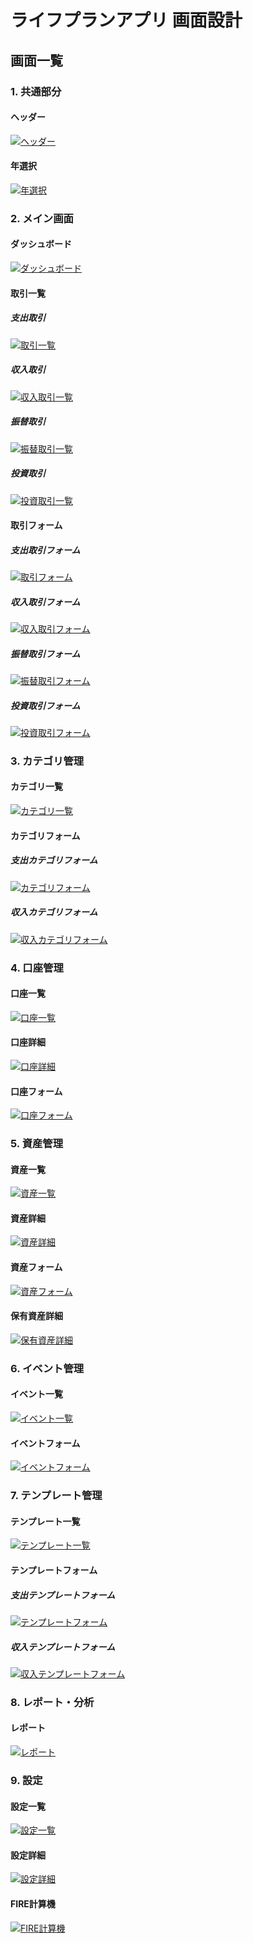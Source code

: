 # ライフプランアプリ 画面設計

## 画面一覧

### 1. 共通部分
#### ヘッダー
[![ヘッダー](./svg/header.svg)](./svg/header.svg)

#### 年選択
[![年選択](./svg/year-selector.svg)](./svg/year-selector.svg)

### 2. メイン画面
#### ダッシュボード
[![ダッシュボード](./svg/dashboard.svg)](./svg/dashboard.svg)

#### 取引一覧
##### 支出取引
[![取引一覧](./svg/transactions.svg)](./svg/transactions.svg)

##### 収入取引
[![収入取引一覧](./svg/income-transactions.svg)](./svg/income-transactions.svg)

##### 振替取引
[![振替取引一覧](./svg/transfer-transactions.svg)](./svg/transfer-transactions.svg)

##### 投資取引
[![投資取引一覧](./svg/investment-transactions.svg)](./svg/investment-transactions.svg)

#### 取引フォーム
##### 支出取引フォーム
[![取引フォーム](./svg/transaction-form.svg)](./svg/transaction-form.svg)

##### 収入取引フォーム
[![収入取引フォーム](./svg/income-form.svg)](./svg/income-form.svg)

##### 振替取引フォーム
[![振替取引フォーム](./svg/transfer-form.svg)](./svg/transfer-form.svg)

##### 投資取引フォーム
[![投資取引フォーム](./svg/investment-form.svg)](./svg/investment-form.svg)

### 3. カテゴリ管理
#### カテゴリ一覧
[![カテゴリ一覧](./svg/categories.svg)](./svg/categories.svg)

#### カテゴリフォーム
##### 支出カテゴリフォーム
[![カテゴリフォーム](./svg/category-form.svg)](./svg/category-form.svg)

##### 収入カテゴリフォーム
[![収入カテゴリフォーム](./svg/income-category-form.svg)](./svg/income-category-form.svg)

### 4. 口座管理
#### 口座一覧
[![口座一覧](./svg/accounts.svg)](./svg/accounts.svg)

#### 口座詳細
[![口座詳細](./svg/account-detail.svg)](./svg/account-detail.svg)

#### 口座フォーム
[![口座フォーム](./svg/account-form.svg)](./svg/account-form.svg)

### 5. 資産管理
#### 資産一覧
[![資産一覧](./svg/assets.svg)](./svg/assets.svg)

#### 資産詳細
[![資産詳細](./svg/asset-detail.svg)](./svg/asset-detail.svg)

#### 資産フォーム
[![資産フォーム](./svg/asset-form.svg)](./svg/asset-form.svg)

#### 保有資産詳細
[![保有資産詳細](./svg/holding-asset-detail.svg)](./svg/holding-asset-detail.svg)

### 6. イベント管理
#### イベント一覧
[![イベント一覧](./svg/events.svg)](./svg/events.svg)

#### イベントフォーム
[![イベントフォーム](./svg/event-form.svg)](./svg/event-form.svg)

### 7. テンプレート管理
#### テンプレート一覧
[![テンプレート一覧](./svg/templates.svg)](./svg/templates.svg)

#### テンプレートフォーム
##### 支出テンプレートフォーム
[![テンプレートフォーム](./svg/template-form.svg)](./svg/template-form.svg)

##### 収入テンプレートフォーム
[![収入テンプレートフォーム](./svg/income-template-form.svg)](./svg/income-template-form.svg)

### 8. レポート・分析
#### レポート
[![レポート](./svg/reports.svg)](./svg/reports.svg)

### 9. 設定
#### 設定一覧
[![設定一覧](./svg/settings.svg)](./svg/settings.svg)

#### 設定詳細
[![設定詳細](./svg/settings-detail.svg)](./svg/settings-detail.svg)

#### FIRE計算機
[![FIRE計算機](./svg/settings-fire-calculator.svg)](./svg/settings-fire-calculator.svg)